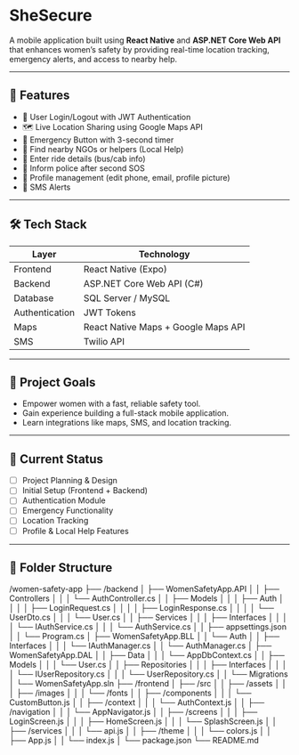# SheSecure

A mobile application built using **React Native** and **ASP.NET Core Web API** that enhances women’s safety by providing real-time location tracking, emergency alerts, and access to nearby help.

---

## 📱 Features

- 🔐 User Login/Logout with JWT Authentication
- 🗺️ Live Location Sharing using Google Maps API
- 🚨 Emergency Button with 3-second timer
- 🤝 Find nearby NGOs or helpers (Local Help)
- 🚌 Enter ride details (bus/cab info)
- 👮 Inform police after second SOS
- 👤 Profile management (edit phone, email, profile picture)
- 📩 SMS Alerts

---

## 🛠️ Tech Stack

| Layer         | Technology                  |
|--------------|-----------------------------|
| Frontend     | React Native (Expo)         |
| Backend      | ASP.NET Core Web API (C#)   |
| Database     | SQL Server / MySQL          |
| Authentication | JWT Tokens               |
| Maps         | React Native Maps + Google Maps API |
| SMS          | Twilio API                  |

---

## 🧠 Project Goals

- Empower women with a fast, reliable safety tool.
- Gain experience building a full-stack mobile application.
- Learn integrations like maps, SMS, and location tracking.

---

## 📅 Current Status

- [ ] Project Planning & Design
- [ ] Initial Setup (Frontend + Backend)
- [ ] Authentication Module
- [ ] Emergency Functionality
- [ ] Location Tracking
- [ ] Profile & Local Help Features

---

## 📁 Folder Structure
/women-safety-app
├── /backend
│   ├── WomenSafetyApp.API
│   │   ├── Controllers
│   │   │   └── AuthController.cs
│   │   ├── Models
│   │   │   ├── Auth
│   │   │   │   ├── LoginRequest.cs
│   │   │   │   ├── LoginResponse.cs
│   │   │   │   └── UserDto.cs
│   │   │   └── User.cs
│   │   ├── Services
│   │   │   ├── Interfaces
│   │   │   │   └── IAuthService.cs
│   │   │   └── AuthService.cs
│   │   ├── appsettings.json
│   │   └── Program.cs
│   ├── WomenSafetyApp.BLL
│   │   └── Auth
│   │       ├── Interfaces
│   │       │   └── IAuthManager.cs
│   │       └── AuthManager.cs
│   ├── WomenSafetyApp.DAL
│   │   ├── Data
│   │   │   └── AppDbContext.cs
│   │   ├── Models
│   │   │   └── User.cs
│   │   ├── Repositories
│   │   │   ├── Interfaces
│   │   │   │   └── IUserRepository.cs
│   │   │   └── UserRepository.cs
│   │   └── Migrations
│   └── WomenSafetyApp.sln
├── /frontend
│   ├── /src
│   │   ├── /assets
│   │   │   ├── /images
│   │   │   └── /fonts
│   │   ├── /components
│   │   │   └── CustomButton.js
│   │   ├── /context
│   │   │   └── AuthContext.js
│   │   ├── /navigation
│   │   │   └── AppNavigator.js
│   │   ├── /screens
│   │   │   ├── LoginScreen.js
│   │   │   ├── HomeScreen.js
│   │   │   └── SplashScreen.js
│   │   ├── /services
│   │   │   └── api.js
│   │   ├── /theme
│   │   │   └── colors.js
│   │   ├── App.js
│   │   └── index.js
│   └── package.json
└── README.md
